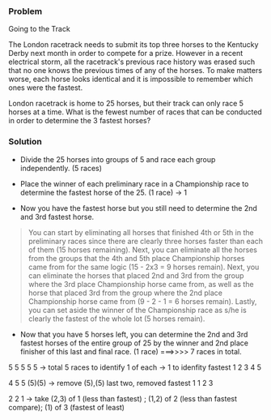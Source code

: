 ### Problem 

Going to the Track

The London racetrack needs to submit its top three horses to the Kentucky Derby next month in order to compete for a prize. However in a recent electrical storm, all the racetrack's previous race history was erased such that no one knows the previous times of any of the horses. To make matters worse, each horse looks identical and it is impossible to remember which ones were the fastest.

London racetrack is home to 25 horses, but their track can only race 5 horses at a time. What is the fewest number of races that can be conducted in order to determine the 3 fastest horses?

### Solution 



* Divide the 25 horses into groups of 5 and race each group independently. (5 races)

* Place the winner of each preliminary race in a Championship race to determine the fastest horse of the 25. (1 race) -> 1

* Now you have the fastest horse but you still need to determine the 2nd and 3rd fastest horse. 
> You can start by eliminating all horses that finished 4th or 5th in the preliminary races since there are clearly three horses faster than each of them (15 horses remaining).
> Next, you can eliminate all the horses from the groups that the 4th and 5th place Championship horses came from for the same logic (15 - 2x3 = 9 horses remain). 
> Next, you can eliminate the horses that placed 2nd and 3rd from the group where the 3rd place Championship horse came from, as well as the horse that placed 3rd from the group where the 2nd place Championship horse came from (9 - 2 - 1 = 6 horses remain). 
> Lastly, you can set aside the winner of the Championship race as s/he is clearly the fastest of the whole lot (5 horses remain).

* Now that you have 5 horses left, you can determine the 2nd and 3rd fastest horses of the entire group of 25 by the winner and 2nd place finisher of this last and final race. (1 race) ===>>>> 7 races in total.

5 5 5 5 5  -> total 5 races to identify 1 of each -> 1 to idenfity fastest 
1 2 3 4 5 

4 5 5 (5)(5) -> remove (5),(5) last two, removed fastest 1
1 2 3 

2 2 1  -> take (2,3) of 1 (less than fastest) ; (1,2) of 2 (less than fastest compare); (1) of 3 (fastest of least) 


